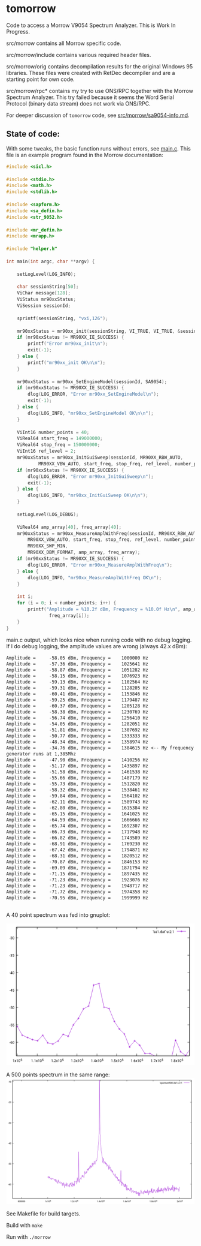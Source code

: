 # tomorrow

Code to access a Morrow V9054 Spectrum Analyzer. This is Work In Progress.

src/morrow contains all Morrow specific code. 

src/morrow/include contains various required header files.

src/morrow/orig contains decompilation results for the original Windows 95 libraries. These files were created with RetDec decompiler and are a starting point for own code.

src/morrow/rpc* contains my try to use ONS/RPC together with the Morrow Spectrum Analyzer. This try failed because it seems the Word Serial Protocol (binary data stream) does not work via ONS/RPC.

For deeper discussion of `tomorrow` code, see [src/morrow/sa9054-info.md](src/morrow/sa9054-info.md).

## State of code:

With some tweaks, the basic function runs without errors, see [main.c](src/morrow/main.c). 
This file is an example program found in the Morrow documentation:

```c
#include <sicl.h>

#include <stdio.h>
#include <math.h>
#include <stdlib.h>

#include <sapform.h>
#include <sa_defin.h>
#include <str_9052.h>

#include <mr_defin.h>
#include <mrapp.h>

#include "helper.h"

int main(int argc, char **argv) {

	setLogLevel(LOG_INFO);

	char sessionString[50];
	ViChar message[128];
	ViStatus mr90xxStatus;
	ViSession sessionId;

	sprintf(sessionString, "vxi,126");

	mr90xxStatus = mr90xx_init(sessionString, VI_TRUE, VI_TRUE, &sessionId);
	if (mr90xxStatus != MR90XX_IE_SUCCESS) {
		printf("Error mr90xx_init\n");
		exit(-1);
	} else {
		printf("mr90xx_init OK\n\n");
	}

	mr90xxStatus = mr90xx_SetEngineModel(sessionId, SA9054);
	if (mr90xxStatus != MR90XX_IE_SUCCESS) {
		dlog(LOG_ERROR, "Error mr90xx_SetEngineModel\n");
		exit(-1);
	} else {
		dlog(LOG_INFO, "mr90xx_SetEngineModel OK\n\n");
	}

	ViInt16 number_points = 40;
	ViReal64 start_freq = 149000000;
	ViReal64 stop_freq = 150000000;
	ViInt16 ref_level = 2;
	mr90xxStatus = mr90xx_InitGuiSweep(sessionId, MR90XX_RBW_AUTO,
			MR90XX_VBW_AUTO, start_freq, stop_freq, ref_level, number_points);
	if (mr90xxStatus != MR90XX_IE_SUCCESS) {
		dlog(LOG_ERROR, "Error mr90xx_InitGuiSweep\n");
		exit(-1);
	} else {
		dlog(LOG_INFO, "mr90xx_InitGuiSweep OK\n\n");
	}

	setLogLevel(LOG_DEBUG);

	ViReal64 amp_array[40], freq_array[40];
	mr90xxStatus = mr90xx_MeasureAmplWithFreq(sessionId, MR90XX_RBW_AUTO,
		MR90XX_VBW_AUTO, start_freq, stop_freq, ref_level, number_points,
		MR90XX_SWP_MIN,
		MR90XX_DBM_FORMAT, amp_array, freq_array);
	if (mr90xxStatus != MR90XX_IE_SUCCESS) {
		dlog(LOG_ERROR, "Error mr90xx_MeasureAmplWithFreq\n");
	} else {
		dlog(LOG_INFO, "mr90xx_MeasureAmplWithFreq OK\n");
	}

	int i;
	for (i = 0; i < number_points; i++) {
		printf("Amplitude = %10.2f dBm, Frequency = %10.0f Hz\n", amp_array[i],
				freq_array[i]);
	}
}

```

main.c output, which looks nice when running code with no debug logging. If I do debug logging,
the amplitude values are wrong (always 42.x dBm):

```
Amplitude =     -58.05 dBm, Frequency =    1000000 Hz
Amplitude =     -57.36 dBm, Frequency =    1025641 Hz
Amplitude =     -58.87 dBm, Frequency =    1051282 Hz
Amplitude =     -58.15 dBm, Frequency =    1076923 Hz
Amplitude =     -59.13 dBm, Frequency =    1102564 Hz
Amplitude =     -59.31 dBm, Frequency =    1128205 Hz
Amplitude =     -60.41 dBm, Frequency =    1153846 Hz
Amplitude =     -59.25 dBm, Frequency =    1179487 Hz
Amplitude =     -60.37 dBm, Frequency =    1205128 Hz
Amplitude =     -58.38 dBm, Frequency =    1230769 Hz
Amplitude =     -56.74 dBm, Frequency =    1256410 Hz
Amplitude =     -54.05 dBm, Frequency =    1282051 Hz
Amplitude =     -51.81 dBm, Frequency =    1307692 Hz
Amplitude =     -50.77 dBm, Frequency =    1333333 Hz
Amplitude =     -48.34 dBm, Frequency =    1358974 Hz
Amplitude =     -34.76 dBm, Frequency =    1384615 Hz <-- My frequency generator runs at 1,385Mhz
Amplitude =     -47.90 dBm, Frequency =    1410256 Hz
Amplitude =     -51.17 dBm, Frequency =    1435897 Hz
Amplitude =     -51.58 dBm, Frequency =    1461538 Hz
Amplitude =     -55.66 dBm, Frequency =    1487179 Hz
Amplitude =     -55.73 dBm, Frequency =    1512820 Hz
Amplitude =     -58.32 dBm, Frequency =    1538461 Hz
Amplitude =     -59.84 dBm, Frequency =    1564102 Hz
Amplitude =     -62.11 dBm, Frequency =    1589743 Hz
Amplitude =     -62.80 dBm, Frequency =    1615384 Hz
Amplitude =     -65.15 dBm, Frequency =    1641025 Hz
Amplitude =     -64.59 dBm, Frequency =    1666666 Hz
Amplitude =     -65.74 dBm, Frequency =    1692307 Hz
Amplitude =     -66.73 dBm, Frequency =    1717948 Hz
Amplitude =     -66.82 dBm, Frequency =    1743589 Hz
Amplitude =     -68.91 dBm, Frequency =    1769230 Hz
Amplitude =     -67.42 dBm, Frequency =    1794871 Hz
Amplitude =     -68.31 dBm, Frequency =    1820512 Hz
Amplitude =     -70.87 dBm, Frequency =    1846153 Hz
Amplitude =     -69.09 dBm, Frequency =    1871794 Hz
Amplitude =     -71.15 dBm, Frequency =    1897435 Hz
Amplitude =     -71.23 dBm, Frequency =    1923076 Hz
Amplitude =     -71.23 dBm, Frequency =    1948717 Hz
Amplitude =     -71.72 dBm, Frequency =    1974358 Hz
Amplitude =     -70.95 dBm, Frequency =    1999999 Hz


```
A 40 point spectrum was fed into gnuplot:

![40 points spectrum in the range 1..2Mhz](src/spectrum000.png "40 points spectrum in the range 1..2Mhz")

A 500 points spectrum in the same range:
![500 points spectrum in the range 1..2Mhz](src/spectrum500.png "500 points spectrum in the range 1..2Mhz")

See Makefile for build targets.

Build with
	`make`

Run with
	`./morrow`
	
	